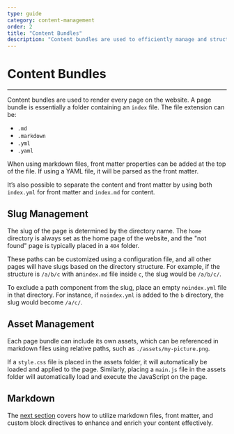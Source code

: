 ```yaml
---
type: guide
category: content-management
order: 2
title: "Content Bundles"
description: "Content bundles are used to efficiently manage and structure content"
---
```


# Content Bundles
---

Content bundles are used to render every page on the website. A page bundle is essentially a folder containing an `index` file. The file extension can be:

- `.md`
- `.markdown`
- `.yml`
- `.yaml`

When using markdown files, front matter properties can be added at the top of the file. If using a YAML file, it will be parsed as the front matter.

It’s also possible to separate the content and front matter by using both `index.yml` for front matter and `index.md` for content.

## Slug Management

The slug of the page is determined by the directory name. The `home` directory is always set as the home page of the website, and the "not found" page is typically placed in a `404` folder.

These paths can be customized using a configuration file, and all other pages will have slugs based on the directory structure. For example, if the structure is `/a/b/c` with an`index.md` file inside `c`, the slug would be `/a/b/c/`.

To exclude a path component from the slug, place an empty `noindex.yml` file in that directory. For instance, if `noindex.yml` is added to the `b` directory, the slug would become `/a/c/`.

## Asset Management

Each page bundle can include its own assets, which can be referenced in markdown files using relative paths, such as `./assets/my-picture.png`.

If a `style.css` file is placed in the assets folder, it will automatically be loaded and applied to the page. Similarly, placing a `main.js` file in the assets folder will automatically load and execute the JavaScript on the page.

## Markdown

The [next section](/docs/content-management/markdown/) covers how to utilize markdown files, front matter, and custom block directives to enhance and enrich your content effectively.
